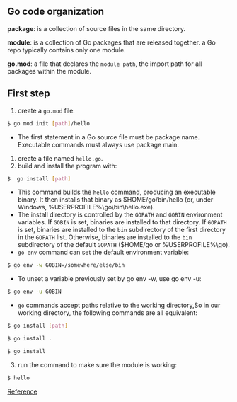 ## Go code organization

**package**: is a collection of source files in the same directory.

**module**: is a collection of Go packages that are released together.
a Go repo typically contains only one module.

**go.mod**: a file that declares the `module path`, the import path for all packages within the module.


## First step

1. create a `go.mod` file:
```sh
$ go mod init [path]/hello
```
- The first statement in a Go source file must be package name. Executable commands must always use package main.

1. create a file named `hello.go`.
2. build and install the program with:
```sh
$  go install [path]
```
- This command builds the `hello` command, producing an executable binary. It then installs that binary as $HOME/go/bin/hello (or, under Windows, %USERPROFILE%\go\bin\hello.exe).
- The install directory is controlled by the `GOPATH` and `GOBIN` environment variables. If `GOBIN` is set, binaries are installed to that directory. If `GOPATH` is set, binaries are installed to the `bin` subdirectory of the first directory in the `GOPATH` list. Otherwise, binaries are installed to the `bin` subdirectory of the default `GOPATH` ($HOME/go or %USERPROFILE%\go).
- `go env` command can set the default environment variable:
```sh
$ go env -w GOBIN=/somewhere/else/bin
```
- To unset a variable previously set by go env -w, use go env -u:
```sh
$ go env -u GOBIN
```
- `go` commands accept paths relative to the working directory,So in our working directory, the following commands are all equivalent:
```sh
$ go install [path]
```
```sh
$ go install .
```
```sh
$ go install 
```
3. run the command to make sure the module is working:
```sh
$ hello
```

[Reference](https://go.dev/doc/code)